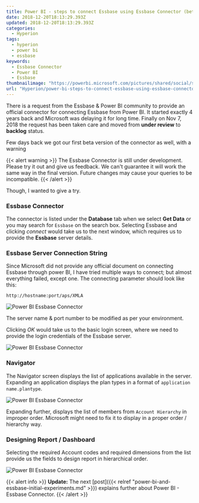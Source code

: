 ```yaml
---
title: Power BI - steps to connect Essbase using Essbase Connector (beta)
date: 2018-12-20T18:13:29.393Z
updated: 2018-12-20T18:13:29.393Z
categories:
  - Hyperion
tags:
  - hyperion
  - power bi
  - essbase
keywords:
  - Essbase Connector
  - Power BI
  - Essbase
thumbnailimage: "https://powerbi.microsoft.com/pictures/shared/social/social-default-image.png"
url: "Hyperion/power-bi-steps-to-connect-essbase-using-essbase-connector-beta/"
---
```

There is a request from the Essbase & Power BI community to provide an official connector for connecting Essbase from Power BI.  It started exactly 4 years back and Microsoft was delaying it for long time.  Finally on Nov 7, 2018 the request has been taken care and moved from **under review** to **backlog** status.

Few days back we got our first beta version of the connector as well, with a warning
<!--more-->
{{< alert warning >}}
The Essbase Connector is still under development. Please try it out and give us feedback. We can't guarantee it will work the same way in the final version. Future changes may cause your queries to be incompatible.
{{< /alert >}}

Though, I wanted to give a try.

### Essbase Connector

The connector is listed under the **Database** tab when we select **Get Data** or you may search for `Essbase` on the search box.  Selecting Essbase and clicking _connect_ would take us to the next window, which requires us to provide the **Essbase** server details.

### Essbase Server Connection String

Since Microsoft did not provide any official document on connecting Essbase through power BI, I have tried multiple ways to connect; but almost everything failed, except one.  The connecting parameter should look like this:

```
http://hostname:port/aps/XMLA
```

![Power BI Essbase Connector](https://res.cloudinary.com/anbuchelva/image/upload/v1546937989/images/power-bi/powerbi-essbaseconnector1.png)

The server name & port number to be modified as per your environment.

Clicking _OK_ would take us to the basic login screen, where we need to provide the login credentials of the Essbase server.

![Power BI Essbase Connector](https://res.cloudinary.com/anbuchelva/image/upload/v1546937989/images/power-bi/powerbi-essbaseconnector2.png)

### Navigator

The Navigator screen displays the list of applications available in the server. Expanding an application displays the plan types in a format of `application name.plantype`.  

![Power BI Essbase Connector](https://res.cloudinary.com/anbuchelva/image/upload/v1546937989/images/power-bi/powerbi-essbaseconnector3.png)

Expanding further, displays the list of members from `Account Hierarchy` in improper order. Microsoft might need to fix it to display in a proper order / hierarchy way.

### Designing Report / Dashboard
Selecting the required Account codes and required dimensions from the list provide us the fields to design report in hierarchical order.

![Power BI Essbase Connector](https://res.cloudinary.com/anbuchelva/image/upload/v1546937989/images/power-bi/powerbi-essbaseconnector5.png)

{{< alert info >}} **Update:**
The next [post]({{< relref "power-bi-and-essbase-initial-experiments.md" >}}) explains further about Power BI - Essbase Connector.
{{< /alert >}}